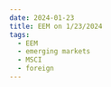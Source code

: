 ```yaml
---
date: 2024-01-23
title: EEM on 1/23/2024
tags: 
  - EEM
  - emerging markets
  - MSCI
  - foreign
---
```

<div class="post">
<snapshot-grid 
    :reports="['2024/01/22/CTA/EEM', '2024/01/23/CTA/EEM', '2024/01/23/MTP/EEM']"
    chart="2024/01/23/Chart/EEM"
/>
<p>

</p>
<p>

</p>
</div>